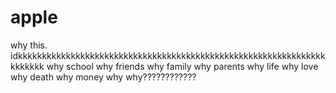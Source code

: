 # apple

why this. idkkkkkkkkkkkkkkkkkkkkkkkkkkkkkkkkkkkkkkkkkkkkkkkkkkkkkkkkkkkkkkkkkkkkkkk
why school
why friends
why family
why parents
why life
why love
why death
why money
why why????????????
